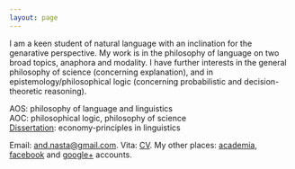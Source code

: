```yaml
---
layout: page
---
```


I am a keen student of natural language with an inclination for the genarative perspective. My work is in the philosophy of language on two broad topics, anaphora and modality. I have further interests in the general philosophy of science (concerning explanation), and in epistemology/philosophical logic (concerning probabilistic and decision-theoretic reasoning). 

AOS: philosophy of language and linguistics    
AOC: philosophical logic, philosophy of science    
[Dissertation](https://www.dropbox.com/s/k8229tw3tyl7dh6/linguistic_economy.pdf?dl=0): economy-principles in linguistics   

Email: [and.nasta@gmail.com][]. Vita: [CV](https://www.dropbox.com/s/01fgz1i3u2s5f5z/cv_nasta.pdf?dl=0). My other places: [academia][], [facebook][] and [google+][] accounts.

  [UEA]: https://www.uea.ac.uk/philosophy/home
  [and.nasta@gmail.com]: mailto:and.nasta@gmail.com?Subject=Hello

  [academia]: http://eastanglia.academia.edu/AndreiNasta
  [facebook]: http://en-gb.facebook.com/andrei.nasta "Andrei Nasta"
  [google+]: https://plus.google.com/108582283382742199962?prsrc=3
